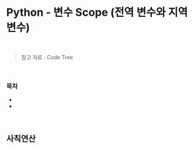# Python - 변수 Scope (전역 변수와 지역 변수)

<br/>

> 참고 자료 : Code Tree

<br/>

### 목차

- <a href=""></a>
- <a href=""></a>

<br/>

## 사칙연산

